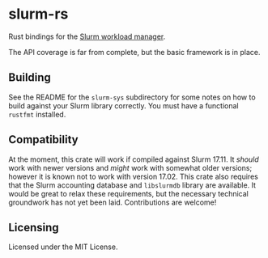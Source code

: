 # slurm-rs

Rust bindings for the [Slurm workload manager](https://slurm.schedmd.com/).

The API coverage is far from complete, but the basic framework is in place.


## Building

See the README for the `slurm-sys` subdirectory for some notes on how to build
against your Slurm library correctly. You must have a functional `rustfmt`
installed.


## Compatibility

At the moment, this crate will work if compiled against Slurm 17.11. It
*should* work with newer versions and *might* work with somewhat older
versions; however it is known not to work with version 17.02. This crate also
requires that the Slurm accounting database and `libslurmdb` library are
available. It would be great to relax these requirements, but the necessary
technical groundwork has not yet been laid. Contributions are welcome!


## Licensing

Licensed under the MIT License.
